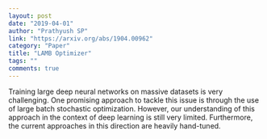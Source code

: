 ```yaml
---
layout: post
date: "2019-04-01"
author: "Prathyush SP"
link: "https://arxiv.org/abs/1904.00962"
category: "Paper"
title: "LAMB Optimizer"
tags: ""
comments: true
---
```

Training large deep neural networks on massive datasets is very challenging. One promising approach to tackle this issue is through the use of large batch stochastic optimization. However, our understanding of this approach in the context of deep learning is still very limited. Furthermore, the current approaches in this direction are heavily hand-tuned. 